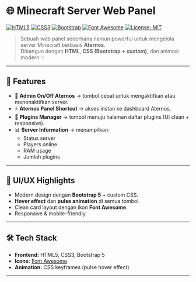 # 🌐 Minecraft Server Web Panel  

[![HTML5](https://img.shields.io/badge/HTML5-E34F26?style=for-the-badge&logo=html5&logoColor=white)]()
[![CSS3](https://img.shields.io/badge/CSS3-1572B6?style=for-the-badge&logo=css3&logoColor=white)]()
[![Bootstrap](https://img.shields.io/badge/Bootstrap-7952B3?style=for-the-badge&logo=bootstrap&logoColor=white)]()
[![Font Awesome](https://img.shields.io/badge/Font_Awesome-339AF0?style=for-the-badge&logo=fontawesome&logoColor=white)]()
[![License: MIT](https://img.shields.io/badge/License-MIT-yellow?style=for-the-badge)]()

> Sebuah web panel sederhana namun powerful untuk mengelola server Minecraft berbasis **Aternos**.  
> Dibangun dengan **HTML**, **CSS (Bootstrap + custom)**, dan animasi modern ✨  

---

## 🚀 Features
- 🔄 **Admin On/Off Aternos** → tombol cepat untuk mengaktifkan atau menonaktifkan server.  
- ⚡ **Aternos Panel Shortcut** → akses instan ke dashboard Aternos.  
- 🔌 **Plugins Manager** → tombol menuju halaman daftar plugins (UI clean + responsive).  
- 📊 **Server Information** → menampilkan:
  - Status server  
  - Players online  
  - RAM usage  
  - Jumlah plugins  

---

## 🎨 UI/UX Highlights
- Modern design dengan **Bootstrap 5** + custom CSS.  
- **Hover effect** dan **pulse animation** di semua tombol.  
- Clean card layout dengan ikon **Font Awesome**.  
- Responsive & mobile-friendly.  

---

## 🛠️ Tech Stack
- **Frontend:** HTML5, CSS3, Bootstrap 5  
- **Icons:** [Font Awesome](https://fontawesome.com/)  
- **Animation:** CSS keyframes (pulse hover effect)  

---
